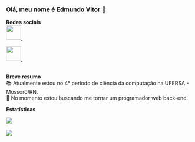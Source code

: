 ### Olá, meu nome é Edmundo Vitor 👋

**Redes sociais**  
<a href="https://www.linkedin.com/in/edmundo-vitor">
  <img width="40px" src="https://i.imgur.com/uzhjqkw.png" />
</a> &nbsp;

<a href="https://www.instagram.com/edmundo_vtr">
  <img width="40px" src="https://i.imgur.com/odxDCn3.png" />
</a> &nbsp;

<br/>
<br/>

**Breve resumo**  
📚 Atualmente estou no 4° período de ciência da computação na UFERSA - Mossoró/RN. <br/>
📖 No momento estou buscando me tornar um programador web back-end. <br/>

**Estatísticas**  

<a href="https://github.com/edmundo-vitor">
 <img align="center" src="https://github-readme-stats.vercel.app/api?username=edmundo-vitor&show_icons=true" />
</a>

<br/>
<br/>

<a href="https://github.com/edmundo-vitor">
  <img align="center" src="https://github-readme-stats.vercel.app/api/top-langs/?username=edmundo-vitor&layout=compact" />
</a>
